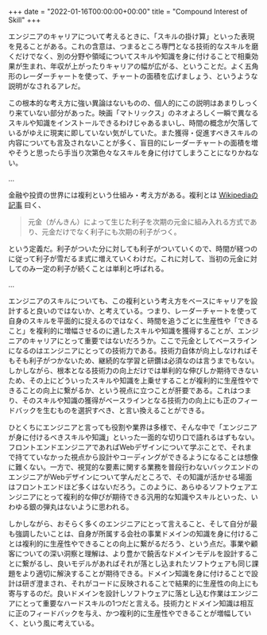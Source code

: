+++
date = "2022-01-16T00:00:00+00:00"
title = "Compound Interest of Skill"
+++

エンジニアのキャリアについて考えるときに、「スキルの掛け算」といった表現を見ることがある。これの含意は、つまるところ専門となる技術的なスキルを磨くだけでなく、別の分野や領域についてスキルや知識を身に付けることで相乗効果が生まれ、年収が上がったりキャリアの幅が広がる、ということだ。よく五角形のレーダーチャートを使って、チャートの面積を広げましょう、というような説明がなされるアレだ。

この根本的な考え方に強い異論はないものの、個人的にこの説明はあまりしっくり来ていない部分があった。映画「マトリックス」のネオよろしく一瞬で異なるスキルや知識をインストールできるわけじゃあるまいし、時間の概念が欠落しているがゆえに現実に即していない気がしていた。また獲得・促進すべきスキルの内容についても言及されないことが多く、盲目的にレーダーチャートの面積を増やそうと思ったら手当り次第色々なスキルを身に付けてしまうことになりかねない。

...

金融や投資の世界には複利という仕組み・考え方がある。複利とは [Wikipediaの記事](https://ja.wikipedia.org/wiki/%E8%A4%87%E5%88%A9) 曰く、

> 元金（がんきん）によって生じた利子を次期の元金に組み入れる方式であり、元金だけでなく利子にも次期の利子がつく。

という定義だ。利子がついた分に対しても利子がついていくので、時間が経つのに従って利子が雪だるま式に増えていくわけだ。これに対して、当初の元金に対してのみ一定の利子が続くことは単利と呼ばれる。

...

エンジニアのスキルについても、この複利という考え方をベースにキャリアを設計すると良いのではないか、と考えている。つまり、レーダーチャートを使って自身のスキルを平面的に捉えるのではなく、時間を追うごとに生産性や「できること」を複利的に増幅させるのに適したスキルや知識を獲得することが、エンジニアのキャリアにとって重要ではないだろうか。ここで元金としてベースラインになるのはエンジニアにとっての技術力である。技術力自体が向上しなければそもそも利子がつかないため、継続的な学習と研鑽は必須なのは言うまでもない。しかしながら、根本となる技術力の向上だけでは単利的な伸びしか期待できないため、その上にどういったスキルや知識を上乗せすることが複利的に生産性やできることの向上に繋がるか、という視点に立つことが肝要である。これはつまり、そのスキルや知識の獲得がベースラインとなる技術力の向上にも正のフィードバックを生むものを選択すべき、と言い換えることができる。

ひとくちにエンジニアと言っても役割や業界は多様で、そんな中で「エンジニアが身に付けるべきスキルや知識」といった一面的な切り口で語れるはずもない。フロントエンドエンジニアであればWebデザインについて学ぶことで、それまで持てていなかった視点から設計やコーディングができるようになることは想像に難くない。一方で、視覚的な要素に関する業務を普段行わないバックエンドのエンジニアがWebデザインについて学んだところで、その知識が活かせる場面はフロントエンドほど多くはないだろう。このように、あらゆるソフトウェアエンジニアにとって複利的な伸びが期待できる汎用的な知識やスキルといった、いわゆる銀の弾丸はないように思われる。

しかしながら、おそらく多くのエンジニアにとって言えること、そして自分が最も強調したいことは、自身が所属する会社の事業ドメインの知識を身に付けることは複利的に生産性やできることの向上に繋がるだろう、という点だ。事業や顧客についての深い洞察と理解は、より豊かで饒舌なドメインモデルを設計することに繋がるし、良いモデルがあればそれが落とし込まれたソフトウェアも同じ課題をより適切に解決することが期待できる。ドメイン知識を身に付けることで設計は研ぎ澄まされ、それがコードに反映されることで結果的に生産性の向上にも寄与するのだ。良いドメインを設計しソフトウェアに落とし込む作業はエンジニアにとって重要なハードスキルの1つだと言える。技術力とドメイン知識は相互に正のフィードバックを与え、かつ複利的に生産性やできることが増幅していく、という風に考えている。
